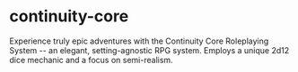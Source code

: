 # continuity-core
Experience truly epic adventures with the Continuity Core Roleplaying System -- an elegant, setting-agnostic RPG system. Employs a unique 2d12 dice mechanic and a focus on semi-realism.
